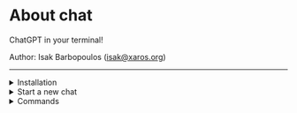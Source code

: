 # About chat
ChatGPT in your terminal!

Author: Isak Barbopoulos (isak@xaros.org)

---

<details>
    <summary>Installation</summary><br>

NOTE: You need python, pip and an OpenAI API key to run chat
#### Open root folder in terminal and type:
```bash
pip install .
```

#### Create a file named '.env' in the root of this repo and add the following line:
```bash
OPENAI_API_KEY=<your OpenAI API key here>
```
</details>

<details>
    <summary>Start a new chat</summary><br>

Run `chat/src/__main/__.py` or type the following in your terminal:
```bash
python path/to/chat/src/
```

TIP: Bind the above command to an alias (like 'chat') for easy access

</details>

<details>
    <summary>Commands</summary><br>

Quit:
```
/quit
```

Get a description of a command:
```
/help save
```

Get list of commands and their aliases:
```
/commands
```

Save the last message to disk:
```
/save
```

Print chat history:
```
/history
```

Print a specific message from history:
- NOTE: history counts backwards, so 1=last, 2=second to last, etc
```
/history 2
```

Save a specific message from history:
```
/history 5
/save
```

Change config values:
```
/config prompt=default
```
</details>
